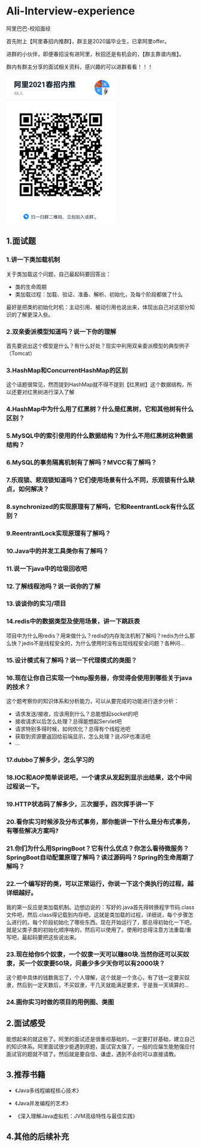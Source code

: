 # Ali-Interview-experience
阿里巴巴-校招面经

首先附上【阿里春招内推群】，群主是2020届毕业生，已拿阿里offer。

进群的小伙伴，即便春招没有进阿里，秋招还是有机会的，【群主靠谱内推】。

群内有群主分享的面试相关资料，感兴趣的可以进群看看！！！

<img src="./img/dingding.jpg" width="292" height="395" alt="阿里春招内推" align=center>

## 1.面试题

### 1.讲一下类加载机制

关于类加载这个问题，自己最起码要回答出：

- 类的生命周期
- 类加载过程：加载、验证、准备、解析、初始化，及每个阶段都做了什么

最好是把类的初始化时机：主动引用、被动引用也说出来，体现出自己对这部分知识的了解更深入些。

### 2.双亲委派模型知道吗？说一下你的理解

首先要说出这个模型是什么？有什么好处？现实中利用双亲委派模型的典型例子（Tomcat）

### 3.HashMap和ConcurrentHashMap的区别

这个话题很常见，然而提到HashMap就不得不提到【红黑树】这个数据结构，所以还要对红黑树进行深入了解

### 4.HashMap中为什么用了红黑树？什么是红黑树，它和其他树有什么区别？

### 5.MySQL中的索引使用的什么数据结构？为什么不用红黑树这种数据结构？

### 6.MySQL的事务隔离机制有了解吗？MVCC有了解吗？

### 7.乐观锁、悲观锁知道吗？它们使用场景有什么不同，乐观锁有什么缺点，如何解决？

### 8.synchronized的实现原理有了解吗，它和ReentrantLock有什么区别？

### 9.ReentrantLock实现原理有了解吗？

### 10.Java中的并发工具类你有了解吗？

### 11.说一下java中的垃圾回收吧

### 12.了解线程池吗？说一说你的了解

### 13.谈谈你的实习/项目

### 14.redis中的数据类型及使用场景，讲一下跳跃表

项目中为什么用redis？用来做什么？redis的内存淘汰机制了解吗？redis为什么那么快？jedis不是线程安全的，为什么使用时没有出现线程安全问题？各种问...

### 15.设计模式有了解吗？说一下代理模式的类图？

### 16.现在让你自己实现一个http服务器，你觉得会使用到哪些关于java的技术？

这个题考察你的知识体系和分析能力，可以从要完成的功能进行逐步分析：

- 请求发送/接收，应该用到什么？总能想起socket的吧
- 接收请求以后怎么处理？总得能想起Servlet吧
- 请求特别多得时候，如何优化？总得有个线程池吧
- 获取到资源要返回给前端显示，怎么处理？说JSP也凑活吧
- ...

### 17.dubbo了解多少，怎么学习的

### 18.IOC和AOP简单说说吧，一个请求从发起到显示出结果，这个中间过程说一下。

### 19.HTTP状态码了解多少，三次握手，四次挥手讲一下

### 20.看你实习时候涉及分布式事务，那你能讲一下什么是分布式事务，有哪些解决方案吗?

### 21.你们为什么用SpringBoot？它有什么优点？你怎么看待微服务？SpringBoot自动配置原理了解吗？读过源码吗？Spring的生命周期了解吗？

### 22.一个编写好的类，可以正常运行，你说一下这个类执行的过程，越详细越好。

我的第一反应是类加载机制。边想边说的：写好的.java首先得转换程字节码.class文件吧，然后.class得记载到内存吧，这就是类加载的过程，详细说，每个步骤怎么进行的。每个阶段初始化了哪些东西。现在开始运行了，那总得初始化一下吧，就是父类子类的初始化顺序啥的，然后可以使用了。使用时总得注意方法重载/重写吧，最起码要把这些说出来。

### 23.现在给你5个奴隶，一个奴隶一天可以赚80块.当然你还可以买奴隶，买一个奴隶要50块，问最少多少天你可以有2000块？

这个题中具体的钱数我忘了，个人理解，这个就是一个贪心，有了钱一定要买奴隶，然后到一定天数后，不买奴隶，干几天就能满足要求，于是我一天填算的...

### 24.画你实习时做的项目的用例图、类图


## 2.面试感受

能想起来的就这些了。阿里的面试还是很重视基础的，一定要打好基础，建立自己的知识体系。阿里面试很少能遇到原题，面试官太强了，一般的应届生能勉强应付面试官的题就不错了。然后就是要自信、谦虚，遇到不会的可以直接请教。

## 3.推荐书籍

- 《Java多线程编程核心技术》

- 《Java并发编程的艺术》

- 《深入理解Java虚拟机：JVM高级特性与最佳实践》

## 4.其他的后续补充

